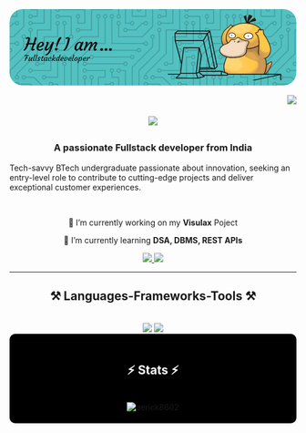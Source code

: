 ![Masterheader](./Header.png)

<img align="right" src="https://visitor-badge.laobi.icu/badge?page_id=aerick8602.aerick8602" />

<h1 align="center">
    <img src="https://readme-typing-svg.herokuapp.com/?font=Righteous&size=35&center=true&vCenter=true&width=500&height=70&duration=4000&lines=Hi+There!+👋;+I'm+Ayush+Katiyar😁!!;" />
</h1>

<h3 align="center">A passionate Fullstack developer from India </h3>
<p>Tech-savvy BTech undergraduate passionate about innovation, seeking an entry-level role to contribute to
cutting-edge projects and deliver exceptional customer experiences.</p>

<br/>

<div align="center">
 
 🔭 I’m currently working on my **Visulax** Poject
 
 🌱 I’m currently learning **DSA, DBMS, REST APIs**
 </div>
 
<div align="center"> 

  <a href="https://www.linkedin.com/in/ayush-katiyar-6a0935238/" target="_blank">
    <img src="https://img.shields.io/badge/LinkedIn-0077B5?style=for-the-badge&logo=linkedin&logoColor=white" target="_blank" />
  </a>
  <a href="https://x.com/katiyarayush02" target="_blank">
     <img src="https://img.shields.io/badge/X-FF5722?style=for-the-badge&logo=todoist&logoColor=white" target="_blank" />
  </a>
</div>

 <hr/>
 
<h2 align="center">⚒️ Languages-Frameworks-Tools ⚒️</h2>
<br/>
<div align="center">
    <img src="https://skillicons.dev/icons?i=react,bootstrap,notion,html,css,vscode,github,figma,tailwind" />
    <img src="https://skillicons.dev/icons?i=nodejs,python,javascript,postman,express,netlify,mongodb,c,mysql,vercel,git" /><br>
</div>


<div align="center" style="background-color: black; padding: 20px; border-radius: 10px;">
  <h2 style="color: white;">⚡ Stats ⚡</h2>
  <br>
    <div style="clear: both;">
    <img align="center" src="https://github-readme-streak-stats.herokuapp.com/?user=aerick8602&background=transparent&ring=ffffff&fire=ffffff&currStreakNum=ffffff&sideNums=ffffff&currStreakLabel=ffffff&sideLabels=ffffff&dates=ffffff" alt="aerick8602" />
  <div>
</div>




